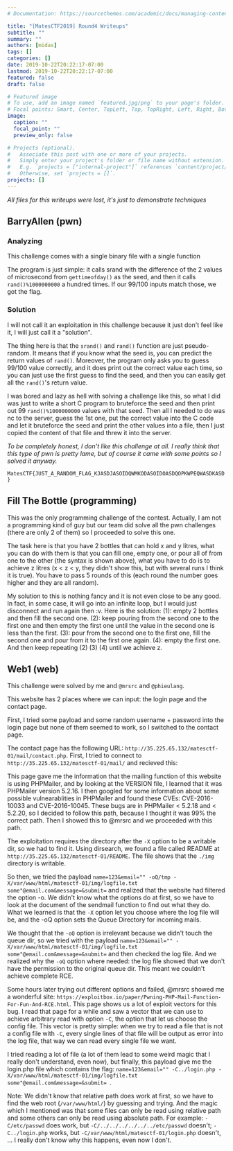 ```yaml
---
# Documentation: https://sourcethemes.com/academic/docs/managing-content/

title: "[MatesCTF2019] Round4 Writeups"
subtitle: ""
summary: ""
authors: [midas]
tags: []
categories: []
date: 2019-10-22T20:22:17-07:00
lastmod: 2019-10-22T20:22:17-07:00
featured: false
draft: false

# Featured image
# To use, add an image named `featured.jpg/png` to your page's folder.
# Focal points: Smart, Center, TopLeft, Top, TopRight, Left, Right, BottomLeft, Bottom, BottomRight.
image:
  caption: ""
  focal_point: ""
  preview_only: false

# Projects (optional).
#   Associate this post with one or more of your projects.
#   Simply enter your project's folder or file name without extension.
#   E.g. `projects = ["internal-project"]` references `content/project/deep-learning/index.md`.
#   Otherwise, set `projects = []`.
projects: []
---
```


*All files for this writeups were lost, it's just to demonstrate techniques*

## BarryAllen (pwn)

### Analyzing
This challenge comes with a single binary file with a single function

The program is just simple: it calls srand with the difference of the 2 values of microsecond from `gettimeofday()` as the seed, and then it calls `rand()%1000000000` a hundred times. If our 99/100 inputs match those, we got the flag.

### Solution
I will not call it an exploitation in this challenge because it just don't feel like it, I will just call it a "solution".

The thing here is that the `srand()` and `rand()` function are just pseudo-random. It means that if you know what the seed is, you can predict the return values of `rand()`. Moreover, the program only asks you to guess 99/100 value correctly, and it does print out the correct value each time, so you can just use the first guess to find the seed, and then you can easily get all the `rand()`'s return value.

I was bored and lazy as hell with solving a challenge like this, so what I did was just to write a short C program to bruteforce the seed and then print out 99 `rand()%1000000000` values with that seed. Then all I needed to do was nc to the server, guess the 1st one, put the correct value into the C code and let it bruteforce the seed and print the other values into a file, then I just copied the content of that file and threw it into the server.

*To be completely honest, I don't like this challenge at all. I really think that this type of pwn is pretty lame, but of course it came with some points so I solved it anyway.*

`MatesCTF{JUST_A_RANDOM_FLAG_KJASDJASOIDQWMKODASOIDOASDQOPKWPEQWASDKASD}`

## Fill The Bottle (programming)

This was the only programming challenge of the contest. Actually, I am not a programming kind of guy but our team did solve all the pwn challenges (there are only 2 of them) so I proceeded to solve this one.

The task here is that you have 2 bottles that can hold x and y litres, what you can do with them is that you can fill one, empty one, or pour all of from one to the other (the syntax is shown above), what you have to do is to achieve z litres (x < z < y, they didn't show this, but with several runs I think it is true). You have to pass 5 rounds of this (each round the number goes higher and they are all random).

My solution to this is nothing fancy and it is not even close to be any good. In fact, in some case, it will go into an infinite loop, but I would just disconnect and run again then :v. Here is the solution: (1): empty 2 bottles and then fill the second one. (2): keep pouring from the second one to the first one and then empty the first one until the value in the second one is less than the first. (3): pour from the second one to the first one, fill the second one and pour from it to the first one again. (4): empty the first one. And then keep repeating (2) (3) (4) until we achieve z.

## Web1 (web)

This challenge were solved by me and `@mrsrc` and `@phieulang`.

This website has 2 places where we can input: the login page and the contact page.

First, I tried some payload and some random username + password into the login page but none of them seemed to work, so I switched to the contact page.

The contact page has the following URL: `http://35.225.65.132/matesctf-01/mail/contact.php`. First, I tried to connect to `http://35.225.65.132/matesctf-01/mail/` and recieved this:


This page gave me the information that the mailing function of this website is using PHPMailer, and by looking at the VERSION file, I learned that it was PHPMailer version 5.2.16. I then googled for some information about some possible vulnearablities in PHPMailer and found these CVEs: CVE-2016-10033 and CVE-2016-10045. These bugs are in PHPMailer < 5.2.18 and < 5.2.20, so I decided to follow this path, because I thought it was 99% the correct path. Then I showed this to @mrsrc and we proceeded with this path.

The exploitation requires the directory after the `-X` option to be a writable dir, so we had to find it. Using dirsearch, we found a file called README at `http://35.225.65.132/matesctf-01/README`. The file shows that the `./img` directory is writable.


So then, we tried the payload `name=123&email="" -oQ/tmp -X/var/www/html/matesctf-01/img/logfile.txt some"@email.com&message=&submit=` and realized that the website had filtered the option -o. We didn't know what the options do at first, so we have to look at the document of the sendmail function to find out what they do. What we learned is that the `-X` option let you choose where the log file will be, and the -oQ option sets the Queue Directory for incoming mails.

We thought that the `-oQ` option is irrelevant because we didn't touch the queue dir, so we tried with the payload `name=123&email="" -X/var/www/html/matesctf-01/img/logfile.txt some"@email.com&message=&submit=` and then checked the log file. And we realized why the `-oQ` option where needed: the log file showed that we don't have the permission to the original queue dir. This meant we couldn't achieve complete RCE.

Some hours later trying out different options and failed, @mrsrc showed me a wonderful site: `https://exploitbox.io/paper/Pwning-PHP-Mail-Function-For-Fun-And-RCE.html`. This page shows us a lot of exploit vectors for this bug. I read that page for a while and saw a vector that we can use to achieve arbitrary read with option `-C`, the option that let us choose the config file. This vector is pretty simple: when we try to read a file that is not a config file with `-C`, every single lines of that file will be output as error into the log file, that way we can read every single file we want.

I tried reading a lot of file (a lot of them lead to some weird magic that I really don't understand, even now), but finally, this payload give me the login.php file which contains the flag: `name=123&email="" -C../login.php -X/var/www/html/matesctf-01/img/logfile.txt some"@email.com&message=&submit= `.

Note: We didn't know that relative path does work at first, so we have to find the web root (`/var/www/html/`) by guessing and trying. And the magic which I mentioned was that some files can only be read using relative path and some others can only be read using absolute path. For example: `-C/etc/passwd` does work, but `-C/../../../../../../etc/passwd` doesn't; `-C../login.php` works, but `-C/var/www/html/matesctf-01/login.php` doesn't, ... I really don't know why this happens, even now I don't.

